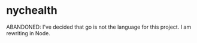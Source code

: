 # nychealth

ABANDONED: I've decided that go is not the language for this project. I am rewriting in Node.
